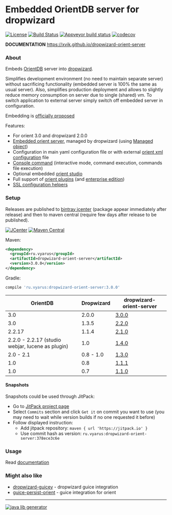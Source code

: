 # Embedded OrientDB server for dropwizard

[![License](https://img.shields.io/badge/license-MIT-blue.svg?style=flat)](http://www.opensource.org/licenses/MIT)
[![Build Status](https://img.shields.io/travis/xvik/dropwizard-orient-server.svg?style=flat&branch=master)](https://travis-ci.org/xvik/dropwizard-orient-server)
[![Appveyor build status](https://ci.appveyor.com/api/projects/status/github/xvik/dropwizard-orient-server?svg=true)](https://ci.appveyor.com/project/xvik/dropwizard-orient-server)
[![codecov](https://codecov.io/gh/xvik/dropwizard-orient-server/branch/master/graph/badge.svg)](https://codecov.io/gh/xvik/dropwizard-orient-server)

**DOCUMENTATION** https://xvik.github.io/dropwizard-orient-server

### About

Embeds [OrientDB](http://orientdb.com/orientdb/) server into [dropwizard](http://dropwizard.io/).
 
Simplifies development environment (no need to maintain separate server) without sacrificing functionality (embedded server is 100% the same as usual server).
Also, simplifies production deployment and allows to slightly reduce memory consumption on server due to single (shared) vm.
To switch application to external server simply switch off embedded server in configuration.

Embedding is [officially proposed](https://orientdb.com/database/orientdb-embedded/)  

Features:
* For orient 3.0 and dropwizard 2.0.0
* [Embedded orient server](https://orientdb.org/docs/3.0.x/internals/Embedded-Server.html), 
managed by dropwizard (using [Managed object](https://www.dropwizard.io/en/release-2.0.x/manual/core.html#managed-objects))
* Configuration in main yaml configuration file or with external 
[orient xml configuration](https://orientdb.org/docs/3.0.x/internals/DB-Server.html) file
* [Console command](https://orientdb.org/docs/3.0.x/console/Console-Commands.html) 
(interactive mode, command execution, commands file execution)
* Optional embedded [orient studio](https://orientdb.org/docs/3.0.x/studio/Studio-Introduction.html)
* Full support of [orient plugins](http://xvik.github.io/dropwizard-orient-server/3.0.0/plugins/) (and [enterprise edition](http://xvik.github.io/dropwizard-orient-server/2.2.0/enterprise/))
* [SSL configuration helpers](http://xvik.github.io/dropwizard-orient-server/3.0.0/ssl/)

### Setup

Releases are published to [bintray jcenter](https://bintray.com/bintray/jcenter) (package appear immediately after release) 
and then to maven central (require few days after release to be published). 

[![JCenter](https://img.shields.io/bintray/v/vyarus/xvik/dropwizard-orient-server.svg?label=jcenter)](https://bintray.com/vyarus/xvik/dropwizard-orient-server/_latestVersion)
[![Maven Central](https://img.shields.io/maven-central/v/ru.vyarus/dropwizard-orient-server.svg?style=flat)](https://maven-badges.herokuapp.com/maven-central/ru.vyarus/dropwizard-orient-server)

Maven:

```xml
<dependency>
  <groupId>ru.vyarus</groupId>
  <artifactId>dropwizard-orient-server</artifactId>
  <version>3.0.0</version>
</dependency>
```

Gradle:

```groovy
compile 'ru.vyarus:dropwizard-orient-server:3.0.0'
```

OrientDB | Dropwizard | dropwizard-orient-server
----------|---|------
3.0 | 2.0.0 | [3.0.0](http://xvik.github.io/dropwizard-orient-server/3.0.0) |
3.0 | 1.3.5 | [2.2.0](http://xvik.github.io/dropwizard-orient-server/2.2.0) | 
 2.2.17 |  1.1.4 | [2.1.0](http://xvik.github.io/dropwizard-orient-server/2.1.0)
2.2.0 - 2.2.17 (studio webjar, lucene as plugin) | 1.0 | [1.4.0](https://github.com/xvik/dropwizard-orient-server/tree/1.4.0)
2.0 - 2.1 | 0.8 - 1.0 | [1.3.0](https://github.com/xvik/dropwizard-orient-server/tree/1.3.0)
1.0 | 0.8 | [1.1.1](https://github.com/xvik/dropwizard-orient-server/tree/dw-0.8-orient-1.x)
1.0 | 0.7 | [1.1.0](https://github.com/xvik/dropwizard-orient-server/tree/dw-0.7)

#### Snapshots

Snapshots could be used through JitPack:

* Go to [JitPack project page](https://jitpack.io/#ru.vyarus/dropwizard-orient-server)
* Select `Commits` section and click `Get it` on commit you want to use (you may need to wait while version builds if no one requested it before)
* Follow displayed instruction: 
    - Add jitpack repository: `maven { url 'https://jitpack.io' }`
    - Use commit hash as version: `ru.vyarus:dropwizard-orient-server:378ece3c6e`


### Usage

Read [documentation](https://xvik.github.io/dropwizard-orient-server/)

### Might also like

* [dropwizard-guicey](https://github.com/xvik/dropwizard-guicey) - dropwizard guice integration
* [guice-persist-orient](https://github.com/xvik/guice-persist-orient) - guice integration for orient

---
[![java lib generator](http://img.shields.io/badge/Powered%20by-%20Java%20lib%20generator-green.svg?style=flat-square)](https://github.com/xvik/generator-lib-java)
